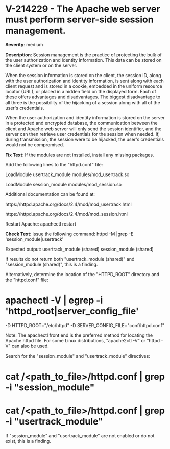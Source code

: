 # V-214229 - The Apache web server must perform server-side session management.

**Severity**: medium

**Description**:
Session management is the practice of protecting the bulk of the user authorization and identity information. This data can be stored on the client system or on the server.

When the session information is stored on the client, the session ID, along with the user authorization and identity information, is sent along with each client request and is stored in a cookie, embedded in the uniform resource locator (URL), or placed in a hidden field on the displayed form. Each of these offers advantages and disadvantages. The biggest disadvantage to all three is the possibility of the hijacking of a session along with all of the user's credentials.

When the user authorization and identity information is stored on the server in a protected and encrypted database, the communication between the client and Apache web server will only send the session identifier, and the server can then retrieve user credentials for the session when needed. If, during transmission, the session were to be hijacked, the user's credentials would not be compromised.

**Fix Text**:
 If the modules are not installed, install any missing packages\.

Add the following lines to the "httpd\.conf" file:

LoadModule usertrack\_module modules/mod\_usertrack\.so

LoadModule session\_module modules/mod\_session\.so

Additional documentation can be found at:

https://httpd\.apache\.org/docs/2\.4/mod/mod\_usertrack\.html

https://httpd\.apache\.org/docs/2\.4/mod/mod\_session\.html

Restart Apache: apachectl restart

**Check Text**:
Issue the following command:
httpd -M |grep -E 'session_module|usertrack'

Expected output:
usertrack_module (shared)
session_module (shared)

If results do not return both "usertrack_module (shared)" and "session_module (shared)", this is a finding.

Alternatively, determine the location of the "HTTPD_ROOT" directory and the "httpd.conf" file:

# apachectl -V | egrep -i 'httpd_root|server_config_file'
-D HTTPD_ROOT="/etc/httpd"
-D SERVER_CONFIG_FILE="conf/httpd.conf"

Note: The apachectl front end is the preferred method for locating the Apache httpd file. For some Linux distributions, "apache2ctl -V" or  "httpd -V" can also be used.  

Search for the "session_module" and "usertrack_module" directives:

# cat /<path_to_file>/httpd.conf | grep -i "session_module"
# cat /<path_to_file>/httpd.conf | grep -i "usertrack_module"
If "session_module" and "usertrack_module" are not enabled or do not exist, this is a finding.
